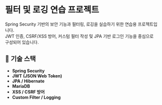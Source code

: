 # 필터 및 로깅 연습 프로젝트 

Spring Security 기반의 보안 기능과 필터링, 로깅을 실습하기 위한 연습용 프로젝트입니다.  
JWT 인증, CSRF/XSS 방어, 커스텀 필터 작성 및 JPA 기반 로그인 기능을 중심으로 구성되어 있습니다.


## 🔧 기술 스택

- **Spring Security**
- **JWT (JSON Web Token)**
- **JPA / Hibernate**
- **MariaDB** 
- **XSS / CSRF 방어**
- **Custom Filter / Logging**
